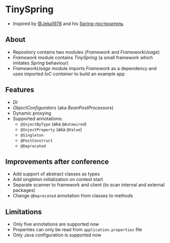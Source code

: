 # TinySpring
- Inspired by [@Jeka1978](https://github.com/Jeka1978) and his [Spring-построитель](https://www.youtube.com/watch?v=rd6wxPzXQvo)

## About
- Repository contains two modules (*Framework* and *FrameworkUsage*)
- *Framework* module contains *TinySpring* (a small framework which imitates *Spring* behaviour)
- *FrameworkUsage* module imports *Framework* as a dependency and uses imported *IoC container* to build an example app

## Features
- *DI*
- *ObjectConfigurators* (aka *BeanPostProcessors*)
- Dynamic proxying
- Supported annotations:
    - `@InjectByType` (aka `@Autowired`)
    - `@InjectProperty` (aka `@Value`)
    - `@Singleton`
    - `@PostConstruct`
    - `@Deprecated`

## Improvements after conference
- Add support of abstract classes as types
- Add singleton initialization on context start
- Separate scanner to framework and client (to scan internal and external packages)
- Change `@Deprecated` annotation from classes to methods

## Limitations
- Only five annotations are supported now
- Properties can only be read from `application.properties` file
- Only Java configuration is supported now
